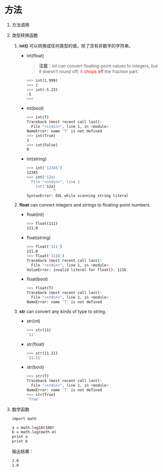 # 方法

1. 方法调用
   
2. 类型转换函数
   
   1. **int()** 可以转换成任何类型的值，除了含有非数字的字符串。
      
      * int(float)

        > **注意**：int can convert floating-point values to integers, but it doesn’t round off; it <font color='red'>chops off</font> the fraction part:
        ~~~ bash
        >>> int(1.999)
        >>> 1
        >>> int(-5.23)
        -5
        >>>
        ~~~

      * int(bool)
        ~~~ bash
        >>> int(T)
        Traceback (most recent call last):
          File "<stdin>", line 1, in <module>
        NameError: name 'T' is not defined
        >>> int(True)
        1
        >>> int(False)
        0
        ~~~

      * int(string)
        ~~~ bash
        >>> int('12345')
        12345
        >>> int('12a)
          File "<stdin>", line 1
            int('12a)
                    ^
        SyntaxError: EOL while scanning string literal
        ~~~

   2. **float** can convert integers and strings to floating-point numbers.
      
      * float(int)
        ~~~ bash
        >>> float(111)
        111.0
        ~~~

      * float(string)
        ~~~ bash
        >>> float('111')
        111.0
        >>> float('111b')
        Traceback (most recent call last):
          File "<stdin>", line 1, in <module>
        ValueError: invalid literal for float(): 111b
        ~~~

      * float(bool)
        ~~~ bash
        >>> float(T)
        Traceback (most recent call last):
          File "<stdin>", line 1, in <module>
        NameError: name 'T' is not defined
        ~~~

   3. **str** can convert any kinds of type to string.
      
      * str(int)
        ~~~ bash
        >>> str(11)
        '11'
        ~~~

      * str(float)
        ~~~ bash
        >>> str(11.11)
        '11.11'
        ~~~

      * str(bool)
        ~~~ bash
        >>> str(T)
        Traceback (most recent call last):
          File "<stdin>", line 1, in <module>
        NameError: name 'T' is not defined
        >>> str(True)
        'True'
        ~~~

3. 数学函数

   ~~~ bash
   import math

   a = math.log10(100)
   b = math.log(math.e)
   print a
   print b
   ~~~
  
   输出结果：
   ~~~ bash
   2.0
   1.0
   ~~~

   
